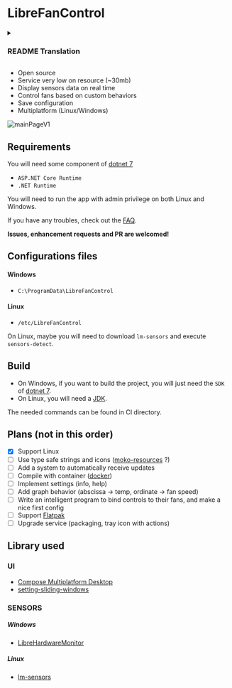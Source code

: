 # LibreFanControl

<details>
<summary><h3>README Translation</h3></summary>

- [简体中文](./assets/zh_CN/README_zh-CN.md)

</details>


- Open source
- Service very low on resource (~30mb)
- Display sensors data on real time
- Control fans based on custom behaviors
- Save configuration
- Multiplatform (Linux/Windows)


![mainPageV1](https://github.com/wiiznokes/LibreFanControl/assets/78230769/543af76c-137c-456d-a04e-8ebfed323178)



## Requirements
You will need some component of [dotnet 7](https://dotnet.microsoft.com/en-us/download/dotnet/7.0)

- `ASP.NET Core Runtime`
- `.NET Runtime`

You will need to run the app with admin privilege on both Linux and Windows.

If you have any troubles, check out the [FAQ](./assets/faq.md).

**Issues, enhancement requests and PR are welcomed!**


## Configurations files

#### Windows
- `C:\ProgramData\LibreFanControl`
#### Linux
- `/etc/LibreFanControl`

On Linux, maybe you will need to download `lm-sensors` and execute `sensors-detect`.


## Build
- On Windows, if you want to build the project, you will just need the `SDK` of [dotnet 7](https://dotnet.microsoft.com/en-us/download/dotnet/7.0). 
- On Linux, you will need a [JDK](https://jdk.java.net/java-se-ri/17).

The needed commands can be found in CI directory.


## Plans (not in this order)

- [x] Support Linux
- [ ] Use type safe strings and icons ([moko-resources](https://github.com/icerockdev/moko-resources) ?)
- [ ] Add a system to automatically receive updates
- [ ] Compile with container ([docker](https://docs.docker.com/)) 
- [ ] Implement settings (info, help)
- [ ] Add graph behavior (abscissa -> temp, ordinate -> fan speed)
- [ ] Write an intelligent program to bind controls to their fans, and make a nice first config
- [ ] Support [Flatpak](https://docs.flatpak.org/en/latest/first-build.html)
- [ ] Upgrade service (packaging, tray icon with actions)

## Library used

### UI
- [Compose Multiplatform Desktop](https://www.jetbrains.com/lp/compose-mpp/)
- [setting-sliding-windows](https://github.com/wiiznokes/setting-sliding-windows)
### SENSORS
##### Windows
- [LibreHardwareMonitor](https://github.com/LibreHardwareMonitor/LibreHardwareMonitor)
##### Linux
- [lm-sensors](https://github.com/lm-sensors/lm-sensors)
